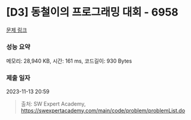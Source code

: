 # [D3] 동철이의 프로그래밍 대회 - 6958 

[문제 링크](https://swexpertacademy.com/main/code/problem/problemDetail.do?contestProbId=AWjlFcGK3dMDFAVT) 

### 성능 요약

메모리: 28,940 KB, 시간: 161 ms, 코드길이: 930 Bytes

### 제출 일자

2023-11-13 20:59



> 출처: SW Expert Academy, https://swexpertacademy.com/main/code/problem/problemList.do